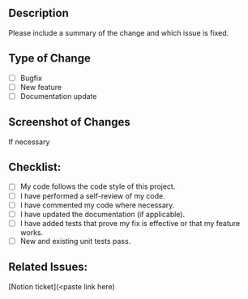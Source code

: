 ## Description
Please include a summary of the change and which issue is fixed. 

## Type of Change
- [ ] Bugfix
- [ ] New feature
- [ ] Documentation update

## Screenshot of Changes
If necessary

## Checklist:
- [ ] My code follows the code style of this project.
- [ ] I have performed a self-review of my code.
- [ ] I have commented my code where necessary.
- [ ] I have updated the documentation (if applicable).
- [ ] I have added tests that prove my fix is effective or that my feature works.
- [ ] New and existing unit tests pass.

## Related Issues:
[Notion ticket](<paste link here)

